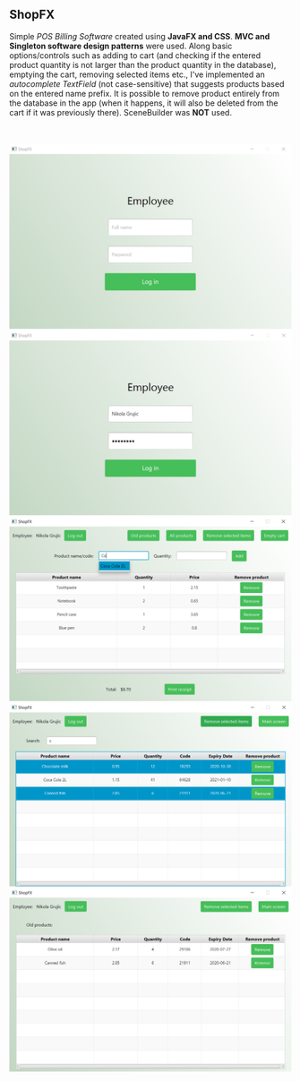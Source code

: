 ## ShopFX
Simple *POS Billing Software* created using **JavaFX and CSS**. **MVC and Singleton software design patterns** were used. Along basic options/controls such as adding to cart (and checking if the entered product quantity is not larger than the product quantity in the database), emptying the cart, removing selected items etc., I've implemented an *autocomplete TextField* (not case-sensitive) that suggests products based on the entered name prefix. It is possible to remove product entirely from the database in the app (when it happens, it will also be deleted from the cart if it was previously there). SceneBuilder was **NOT** used.

<br><br>
![Alt text](/screenshots/LoginView.png?raw=true "LoginView")
![Alt text](/screenshots/LoginViewFilled.png?raw=true "LoginViewFilled")
![Alt text](/screenshots/MainView.png?raw=true "MainView")
![Alt text](/screenshots/AllProductsView.png?raw=true "AllProductsView")
![Alt text](/screenshots/OldProductsView.png?raw=true "OldProductsView")
